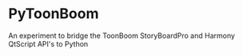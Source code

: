 # PyToonBoom
An experiment to bridge the ToonBoom StoryBoardPro and Harmony QtScript API's to Python 
